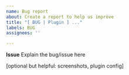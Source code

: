 ```yaml
---
name: Bug report
about: Create a report to help us improve
title: "[ BUG | Plugin ] ..."
labels: BUG
assignees: ''

---
```


**Issue**
Explain the bug/issue here

[optional but helpful: screenshots, plugin config]
